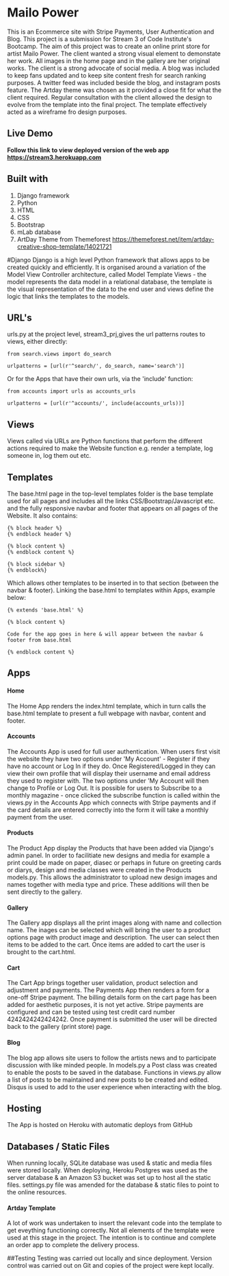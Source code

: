 # Mailo Power
This is an Ecommerce site with Stripe Payments, User Authentication and Blog. This project is a submission for Stream 3 of Code Institute's Bootcamp.
The aim of this project was to create an online print store for artist Mailo Power.  The client wanted a strong visual element to demonstate her work. All images in the 
home page and in the gallery are her original works.  The client is a strong advocate of social media.  A blog was included to keep fans updated and to keep site content fresh for search ranking purposes.
A twitter feed was included beside the blog, and instagram posts feature. The Artday theme was chosen as it provided a close fit for what the client required.  Regular consultation with the client 
allowed the design to evolve from the template into the final project. The template effectively acted as a wireframe fro design purposes.

## Live Demo

**Follow this link to view deployed version of the web app https://stream3.herokuapp.com**

## Built with 
1. Django framework
2. Python
2. HTML
3. CSS
4. Bootstrap
5. mLab database
6. ArtDay Theme from Themeforest https://themeforest.net/item/artday-creative-shop-template/14021721


#Django
Django is a high level Python framework that allows apps to be created quickly and efficiently. It is organised around a variation of the Model View Controller architecture,
called Model Template Views - the model represents the data model in a relational database, the template is the visual representation of the data to the end user and views 
define the logic that links the templates to the models. 



## URL's

urls.py at the project level, stream3_prj,gives the url patterns routes to views, either directly:

 `from search.views import do_search`

 `urlpatterns = [url(r'^search/', do_search, name='search')]`

Or for the Apps that have their own urls, via the 'include' function:

 `from accounts import urls as accounts_urls`

 `urlpatterns = [url(r'^accounts/', include(accounts_urls))]`

## Views

Views called via URLs are Python functions that perform the different actions required to make the Website function e.g. render a template, log someone in, log them out etc.

## Templates

The base.html page in the top-level templates folder is the base template used for all pages and includes all the links CSS/Bootstrap/Javascript etc. and the fully responsive navbar and footer that appears on all pages of the Website. 
It also contains:
```
{% block header %}
{% endblock header %}

{% block content %}
{% endblock content %}

{% block sidebar %}
{% endblock%}
```
Which allows other templates to be inserted in to that section (between the navbar & footer). Linking the base.html to templates within Apps, example below:
```
{% extends 'base.html' %}

{% block content %}

Code for the app goes in here & will appear between the navbar & footer from base.html

{% endblock content %}
```

## Apps

#### Home

The Home App renders the index.html template, which in turn calls the base.html template to present a full webpage with navbar, content and footer.

#### Accounts

The Accounts App is used for full user authentication. When users first visit the website they have two options under 'My Account' - Register if they have no account or Log In if they do. Once Registered/Logged in they can view their own profile that will display their username and email address they used to register with. The two options under 'My Account will then change to Profile or Log Out. It is possible for users to Subscribe to a monthly magazine - once clicked the subscribe function is called within the views.py in the Accounts App which connects with Stripe payments and if the card details are entered correctly into the form it will take a monthly payment from the user.

#### Products

The Product App display the Products that have been added via Django's admin panel.  In order to facilitiate new designs and media for example a print could be made on paper, diasec or perhaps in future on greeting cards or diarys,
design and media classes were created in the Products models.py. This allows the administrator to upload new design images and names together with media type and price.
These additions will then be sent directly to the gallery. 

#### Gallery
The Gallery app displays all the print images along with name and collection name. The inages can be selected which will bring the user to a product options page with product image and description.  The user can select then items to be added to the cart. Once items are added to cart the user is brought to the cart.html.


#### Cart

The Cart App brings together user validation, product selection and adjustment and payments. The Payments App then renders a form for a one-off Stripe payment. The billing details form on the cart page has been added for aesthetic purposes,
it is not yet active.  Stripe payments are configured and can be tested using test credit card number 4242424242424242. Once payment is submitted the user will be directed back to the  gallery (print store) page.

#### Blog
The blog app allows site users to follow the artists news and to participate discussion with like minded people. In models.py a Post class was created to enable the posts to be saved in the database.
Functions in views.py allow a list of posts to be maintained and new posts to be created and edited. Disqus is used to add to the user experience when interacting with the blog.



## Hosting

The App is hosted on Heroku with automatic deploys from GitHub

## Databases / Static Files

When running locally, SQLite database was used & static and media files were stored locally.
When deploying, Heroku Postgres was used as the server database & an Amazon S3 bucket was set up to host all the static files. settings.py file was amended for the database & static files to point to the online resources.


#### Artday Template
A lot of work was undertaken to insert the relevant code into the template to get eveything functioning correctly.  Not all elements of the template were used at this stage in the project. The intention is to continue and complete an order app to complete the delivery process.

##Testing
Testing was carried out locally and since deployment. Version control was carried out on Git and copies of the project were kept locally.


